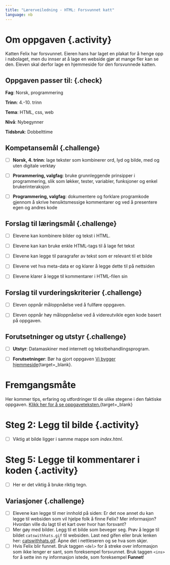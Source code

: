 ```yaml
---
title: "Lærerveiledning - HTML: Forsvunnet katt"
language: nb
---
```


# Om oppgaven {.activity}
Katten Felix har forsvunnet. Eieren hans har laget en plakat for å henge opp i nabolaget, men du innser at å lage en webside gjør at mange fler kan se den. Eleven skal derfor lage en hjemmeside for den forsvunnede katten.

## Oppgaven passer til: {.check}
 __Fag__: Norsk, programmering

__Trinn__: 4.-10. trinn

__Tema__: HTML, css, web

__Nivå__: Nybegynner

__Tidsbruk__: Dobbelttime


## Kompetansemål {.challenge}

- [ ]  __Norsk, 4. trinn__: lage tekster som kombinerer ord, lyd og bilde, med og uten digitale verktøy
- [ ] __Prorammering, valgfag__: bruke grunnleggende prinsipper i programmering, slik som løkker, tester, variabler, funksjoner og enkel brukerinteraksjon
- [ ] __Programmering, valgfag__: dokumentere og forklare programkode gjennom å skrive hensiktsmessige kommentarer og ved å presentere egen og andres kode


## Forslag til læringsmål {.challenge}

- [ ] Elevene kan kombinere bilder og tekst i HTML.
- [ ] Elevene kan kan bruke enkle HTML-tags til å lage fet tekst
- [ ] Elevene kan legge til paragrafer av tekst som er relevant til et bilde
- [ ] Elevene vet hva meta-data er og klarer å legge dette til på nettsiden
- [ ] Elevene klarer å legge til kommentarer i HTML-filen sin


## Forslag til vurderingskriterier {.challenge}

- [ ]  Eleven oppnår måloppnåelse ved å fullføre oppgaven.
- [ ]  Eleven oppnår høy måloppnåelse ved å videreutvikle egen kode basert på oppgaven. 



## Forutsetninger og utstyr {.challenge}

- [ ]  __Utstyr__: Datamaskiner med internett og tekstbehandlingsprogram.

- [ ]  __Forutsetninger__: Bør ha gjort oppgaven [Vi bygger hjemmeside](../en_hjemmeside/en_hjemmeside.html){target=_blank}.


# Fremgangsmåte
Her kommer tips, erfaring og utfordringer til de ulike stegene i den faktiske oppgaven. [Klikk her for å se oppgaveteksten.](../forsvunnet_katt/forsvunnet_katt.html){target=_blank}

# Steg 2: Legg til bilde {.activity}
- [ ] Viktig at bilde ligger i samme mappe som _index.html_.

# Steg 5: Legge til kommentarer i koden {.activity}
- [ ]  Her er det viktig å bruke riktig tegn.


## Variasjoner {.challenge}
- [ ]  Elevene kan legge til mer innhold på siden: Er det noe annet du kan legge til websiden som vil hjelpe folk å finne Felix? Mer informasjon? Hvordan ville du lagt til et kart over hvor han forsvant?
- [ ] Mer gøy med bilder. Legg til et bilde som beveger seg. Prøv å legge til bildet `catswithhats.gif` til websiden. Last ned gifen eller bruk lenken her: [catswithhats.gif](../forsvunnet_katt/ressurser/catswithhats.gif). Åpne det i nettleseren og se hva som skjer.
- [ ] Hvis Felix blir funnet. Bruk taggen `<del>` for å streke over informasjon som ikke lenger er sant, som foreksempel forsvunnet. Bruk taggen `<ins>` for å sette inn ny informasjon istede, som foreksempel __Funnet__!
